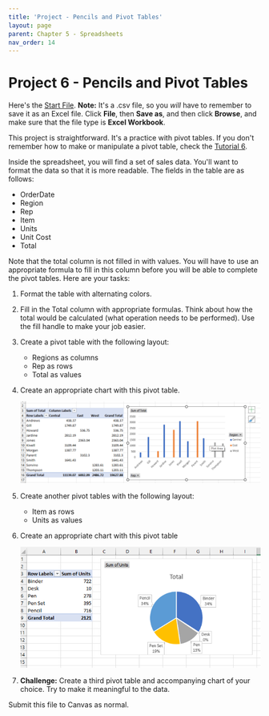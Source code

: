 ```yaml
--- 
title: 'Project - Pencils and Pivot Tables'
layout: page
parent: Chapter 5 - Spreadsheets
nav_order: 14
---
```


Project 6 - Pencils and Pivot Tables
====================================

Here's the [Start File](res/pivot_project_data.csv). **Note:** It's a .csv file, so you *will* have to remember to save it as an Excel file. Click **File**, then **Save as**, and then click **Browse**, and make sure that the file type is **Excel Workbook**.

This project is straightforward. It's a practice with pivot tables. If you don't remember how to make or manipulate a pivot table, check the [Tutorial 6](6_tutorial_tables_pivot.html).

Inside the spreadsheet, you will find a set of sales data. You'll want to format the data so that it is more readable. The fields in the table are as follows:

* OrderDate
* Region
* Rep
* Item
* Units
* Unit Cost
* Total

Note that the total column is not filled in with values. You will have to use an appropriate formula to fill in this column before you will be able to complete the pivot tables. Here are your tasks:

1. Format the table with alternating colors.
1. Fill in the Total column with appropriate formulas. Think about how the total would be calculated (what operation needs to be performed). Use the fill handle to make your job easier.
1. Create a pivot table with the following layout:
    * Regions as columns
    * Rep as rows
    * Total as values
1. Create an appropriate chart with this pivot table.

    ![Example 1](images/project_pivot_1/1.png)

1. Create another pivot tables with the following layout:
    * Item as rows
    * Units as values
1. Create an appropriate chart with this pivot table

    ![Example 2](images/project_pivot_1/2.png)

1. **Challenge:** Create a third pivot table and accompanying chart of your choice. Try to make it meaningful to the data.

Submit this file to Canvas as normal.
